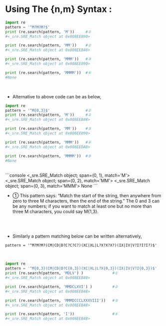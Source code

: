 # Using The {n,m} Syntax :

```python 
import re
pattern = '^M?M?M?$'
print (re.search(pattern, 'M'))     #①
#<_sre.SRE_Match object at 0x008EE090>

print (re.search(pattern, 'MM'))    #②
#<_sre.SRE_Match object at 0x008EEB48>

print (re.search(pattern, 'MMM'))   #③
#<_sre.SRE_Match object at 0x008EE090>

print (re.search(pattern, 'MMMM'))  #④ 
#None
```
</br>

- Alternative to above code can be as below,

```python
import re
pattern = '^M{0,3}$'                #①
print (re.search(pattern, 'M'))     #②
#<_sre.SRE_Match object at 0x008EEB48>

print (re.search(pattern, 'MM'))    #③
#<_sre.SRE_Match object at 0x008EE090>

print (re.search(pattern, 'MMM'))   #④
#<_sre.SRE_Match object at 0x008EEDA8>

print (re.search(pattern, 'MMMM'))  #⑤
#None
```
</br>
```console
<_sre.SRE_Match object; span=(0, 1), match='M'>
<_sre.SRE_Match object; span=(0, 2), match='MM'>
<_sre.SRE_Match object; span=(0, 3), match='MMM'>
None
```
</br>

- ① This pattern says: “Match the start of the string, then anywhere from zero to three M characters, then the end of the string.” The 0 and 3 can be any numbers; if you want to match at least one but no more than three M characters, you could say M{1,3}.

</br>
</br>

- Similarly a pattern matching below can be written alternatively, 

``` console
pattern = '^M?M?M?(CM|CD|D?C?C?C?)(XC|XL|L?X?X?X?)(IX|IV|V?I?I?I?)$'
```
</br>

```python 
import re
pattern = '^M{0,3}(CM|CD|D?C{0,3})(XC|XL|L?X{0,3})(IX|IV|V?I{0,3})$'
print (re.search(pattern, 'MDLV') )             #①
#<_sre.SRE_Match object at 0x008EEB48>

print (re.search(pattern, 'MMDCLXVI') )         #②
#<_sre.SRE_Match object at 0x008EEB48>

print (re.search(pattern, 'MMMDCCCLXXXVIII'))   #③
#<_sre.SRE_Match object at 0x008EEB48>

print (re.search(pattern, 'I'))                 #④
#<_sre.SRE_Match object at 0x008EEB48>
```
